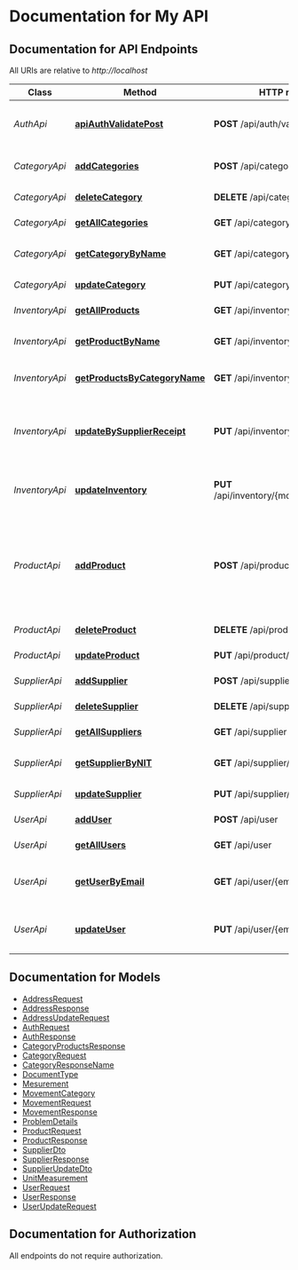 # Documentation for My API

<a name="documentation-for-api-endpoints"></a>
## Documentation for API Endpoints

All URIs are relative to *http://localhost*

| Class | Method | HTTP request | Description |
|------------ | ------------- | ------------- | -------------|
| *AuthApi* | [**apiAuthValidatePost**](Apis/AuthApi.md#apiauthvalidatepost) | **POST** /api/auth/validate | Validates if the user exists in the database. |
| *CategoryApi* | [**addCategories**](Apis/CategoryApi.md#addcategories) | **POST** /api/category | Adds a list of categories |
*CategoryApi* | [**deleteCategory**](Apis/CategoryApi.md#deletecategory) | **DELETE** /api/category/{name} | Elimina una categoría |
*CategoryApi* | [**getAllCategories**](Apis/CategoryApi.md#getallcategories) | **GET** /api/category | Gets all categories |
*CategoryApi* | [**getCategoryByName**](Apis/CategoryApi.md#getcategorybyname) | **GET** /api/category/{nameCategory} | Gets a category by its name |
*CategoryApi* | [**updateCategory**](Apis/CategoryApi.md#updatecategory) | **PUT** /api/category/{name} | Updates a category |
| *InventoryApi* | [**getAllProducts**](Apis/InventoryApi.md#getallproducts) | **GET** /api/inventory | Gets all products. |
*InventoryApi* | [**getProductByName**](Apis/InventoryApi.md#getproductbyname) | **GET** /api/inventory/product/{name} | Gets a product by its name. |
*InventoryApi* | [**getProductsByCategoryName**](Apis/InventoryApi.md#getproductsbycategoryname) | **GET** /api/inventory/{categoryName} | Gets the products of a category. |
*InventoryApi* | [**updateBySupplierReceipt**](Apis/InventoryApi.md#updatebysupplierreceipt) | **PUT** /api/inventory/supplierreceipt | Updates the inventory of products by supplier receipt. |
*InventoryApi* | [**updateInventory**](Apis/InventoryApi.md#updateinventory) | **PUT** /api/inventory/{movementCategory} | Updates the inventory of products. |
| *ProductApi* | [**addProduct**](Apis/ProductApi.md#addproduct) | **POST** /api/product/{NIT} | Adds a product to a supplier and assigns categories to the product and her movement |
*ProductApi* | [**deleteProduct**](Apis/ProductApi.md#deleteproduct) | **DELETE** /api/product/{name} | deletes a product |
*ProductApi* | [**updateProduct**](Apis/ProductApi.md#updateproduct) | **PUT** /api/product/{name} | Updates a product |
| *SupplierApi* | [**addSupplier**](Apis/SupplierApi.md#addsupplier) | **POST** /api/supplier | Adds a supplier |
*SupplierApi* | [**deleteSupplier**](Apis/SupplierApi.md#deletesupplier) | **DELETE** /api/supplier/{NIT} | Deletes a supplier |
*SupplierApi* | [**getAllSuppliers**](Apis/SupplierApi.md#getallsuppliers) | **GET** /api/supplier | Gets all suppliers |
*SupplierApi* | [**getSupplierByNIT**](Apis/SupplierApi.md#getsupplierbynit) | **GET** /api/supplier/{NIT} | Gets a supplier by its NIT |
*SupplierApi* | [**updateSupplier**](Apis/SupplierApi.md#updatesupplier) | **PUT** /api/supplier/{NIT} | Updates a supplier |
| *UserApi* | [**addUser**](Apis/UserApi.md#adduser) | **POST** /api/user | Adds a new user. |
*UserApi* | [**getAllUsers**](Apis/UserApi.md#getallusers) | **GET** /api/user | Retrieves all users. |
*UserApi* | [**getUserByEmail**](Apis/UserApi.md#getuserbyemail) | **GET** /api/user/{email} | Retrieves a user by their email address. |
*UserApi* | [**updateUser**](Apis/UserApi.md#updateuser) | **PUT** /api/user/{email} | update a user by their email address. |


<a name="documentation-for-models"></a>
## Documentation for Models

 - [AddressRequest](./Models/AddressRequest.md)
 - [AddressResponse](./Models/AddressResponse.md)
 - [AddressUpdateRequest](./Models/AddressUpdateRequest.md)
 - [AuthRequest](./Models/AuthRequest.md)
 - [AuthResponse](./Models/AuthResponse.md)
 - [CategoryProductsResponse](./Models/CategoryProductsResponse.md)
 - [CategoryRequest](./Models/CategoryRequest.md)
 - [CategoryResponseName](./Models/CategoryResponseName.md)
 - [DocumentType](./Models/DocumentType.md)
 - [Mesurement](./Models/Mesurement.md)
 - [MovementCategory](./Models/MovementCategory.md)
 - [MovementRequest](./Models/MovementRequest.md)
 - [MovementResponse](./Models/MovementResponse.md)
 - [ProblemDetails](./Models/ProblemDetails.md)
 - [ProductRequest](./Models/ProductRequest.md)
 - [ProductResponse](./Models/ProductResponse.md)
 - [SupplierDto](./Models/SupplierDto.md)
 - [SupplierResponse](./Models/SupplierResponse.md)
 - [SupplierUpdateDto](./Models/SupplierUpdateDto.md)
 - [UnitMeasurement](./Models/UnitMeasurement.md)
 - [UserRequest](./Models/UserRequest.md)
 - [UserResponse](./Models/UserResponse.md)
 - [UserUpdateRequest](./Models/UserUpdateRequest.md)


<a name="documentation-for-authorization"></a>
## Documentation for Authorization

All endpoints do not require authorization.
